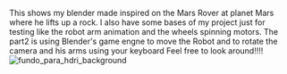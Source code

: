 This shows my blender made inspired on the Mars Rover at planet Mars where he lifts up a rock.
I also have some bases of my project just for testing like the robot arm animation and the wheels spinning motors.
The part2 is using Blender's game engne to move the Robot and to rotate the camera and his arms using your keyboard
Feel free to look around!!!!
![fundo_para_hdri_background](https://user-images.githubusercontent.com/32963070/154138032-eb42f606-6e4a-4e78-8be9-bdb88a76e6d4.jpg)
